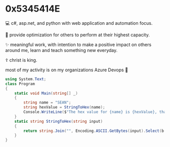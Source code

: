 # 0x5345414E

💻 c#, asp.net, and python with web application and automation focus.

🤳 provide optimization for others to perform at their highest capacity.

✨ meaningful work, with intention to make a positive impact on others around me, learn and teach something new everyday.

☦️ christ is king.

most of my activity is on my organizations Azure Devops 🫣

```c#
using System.Text;
class Program
{
    static void Main(string[] _)
    {
        string name = "SEAN";
        string hexValue = StringToHex(name);
        Console.WriteLine($"The hex value for {name} is {hexValue}, thanks for visiting!");
    }
    static string StringToHex(string input)
    {
        return string.Join("", Encoding.ASCII.GetBytes(input).Select(b => b.ToString("X2")));
    }
}
```
